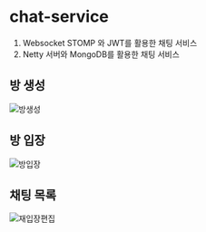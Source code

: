 # chat-service
1. Websocket STOMP 와 JWT를 활용한 채팅 서비스
2. Netty 서버와 MongoDB를 활용한 채팅 서비스 

## 방 생성
![방생성](https://github.com/dgjinsu/chat-service/assets/97269799/deed4e40-617b-448c-9d1c-435cfa3c0591)


## 방 입장
![방입장](https://github.com/dgjinsu/chat-service/assets/97269799/2391c3dd-63cc-447f-b313-2d375c39cd20)


## 채팅 목록
![재입장편집](https://github.com/dgjinsu/chat-service/assets/97269799/787216d3-0abd-490d-b21e-f67fa369e859)
